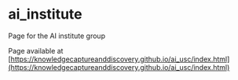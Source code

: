# ai_institute
Page for the AI institute group

Page available at [https://knowledgecaptureanddiscovery.github.io/ai_usc/index.html](https://knowledgecaptureanddiscovery.github.io/ai_usc/index.html)
